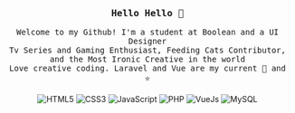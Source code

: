 <h3 align="center"><samp> Hello Hello 👋 </samp></h3>
<p align="center">
   <samp>
     Welcome to my Github! I'm a student at Boolean and a UI Designer 
     <br>
     Tv Series and Gaming Enthusiast, Feeding Cats Contributor, and the Most Ironic Creative in the world
     <br>
     Love creative coding. Laravel and Vue are my current &#127773; and &#11088;  
  </samp>
</p>
<p align="center">
   <img alt="HTML5" src="https://img.shields.io/badge/-HTML-E34F26?style=flat-square&logo=HTML5&logoColor=white">
   <img alt="CSS3" src="https://img.shields.io/badge/-CSS-1572B6?style=flat-square&logo=CSS3logoColor=white">
   <img alt="JavaScript" src="https://img.shields.io/badge/-JavaScript-F7DF1E?style=flat-square&logo=JavaScript&logoColor=white">
   <img alt="PHP" src="https://img.shields.io/badge/-PHP-777BB4?style=flat-square&logo=PHP&logoColor=white">
   <img alt="VueJs" src="https://img.shields.io/badge/-Vue.js-4FC08D?style=flat-square&logo=Vue.js&logoColor=white">
   <img alt="MySQL" src="https://img.shields.io/badge/-MySQL-4479A1?style=flat-square&logo=MySQL&logoColor=white">
</p>
